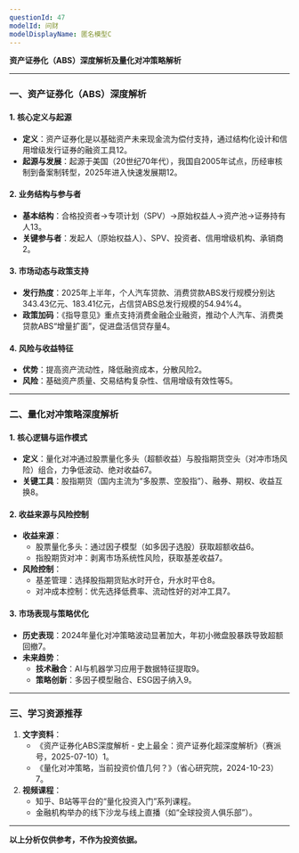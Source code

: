 ```yaml
---
questionId: 47
modelId: 问财
modelDisplayName: 匿名模型C
---
```

**资产证券化（ABS）深度解析及量化对冲策略解析**

---

### **一、资产证券化（ABS）深度解析**

#### 1. **核心定义与起源**

- **定义**：资产证券化是以基础资产未来现金流为偿付支持，通过结构化设计和信用增级发行证券的融资工具12。
- **起源与发展**：起源于美国（20世纪70年代），我国自2005年试点，历经审核制到备案制转型，2025年进入快速发展期12。

#### 2. **业务结构与参与者**

- **基本结构**：合格投资者→专项计划（SPV）→原始权益人→资产池→证券持有人13。
- **关键参与者**：发起人（原始权益人）、SPV、投资者、信用增级机构、承销商2。

#### 3. **市场动态与政策支持**

- **发行热度**：2025年上半年，个人汽车贷款、消费贷款ABS发行规模分别达343.43亿元、183.41亿元，占信贷ABS总发行规模的54.94%4。
- **政策加码**：《指导意见》重点支持消费金融企业融资，推动个人汽车、消费类贷款ABS“增量扩面”，促进盘活信贷存量4。

#### 4. **风险与收益特征**

- **优势**：提高资产流动性，降低融资成本，分散风险2。
- **风险**：基础资产质量、交易结构复杂性、信用增级有效性等5。

---

### **二、量化对冲策略深度解析**

#### 1. **核心逻辑与运作模式**

- **定义**：量化对冲通过股票量化多头（超额收益）与股指期货空头（对冲市场风险）组合，力争低波动、绝对收益67。
- **关键工具**：股指期货（国内主流为“多股票、空股指”）、融券、期权、收益互换8。

#### 2. **收益来源与风险控制**

- **收益来源**：
    - 股票量化多头：通过因子模型（如多因子选股）获取超额收益6。
    - 指股期货对冲：剥离市场系统性风险，获取基差收益7。
- **风险控制**：
    - 基差管理：选择股指期货贴水时开仓，升水时平仓8。
    - 对冲成本控制：优先选择低费率、流动性好的对冲工具7。

#### 3. **市场表现与策略优化**

- **历史表现**：2024年量化对冲策略波动显著加大，年初小微盘股暴跌导致超额回撤7。
- **未来趋势**：
    - **技术融合**：AI与机器学习应用于数据特征提取9。
    - **策略创新**：多因子模型融合、ESG因子纳入9。

---

### **三、学习资源推荐**

1. **文字资料**：
    - 《资产证券化ABS深度解析 - 史上最全：资产证券化超深度解析》（赛派号，2025-07-10）1。
    - 《量化对冲策略，当前投资价值几何？》（省心研究院，2024-10-23）7。
2. **视频课程**：
    - 知乎、B站等平台的“量化投资入门”系列课程。
    - 金融机构举办的线下沙龙与线上直播（如“全球投资人俱乐部”）。

---

**以上分析仅供参考，不作为投资依据。**